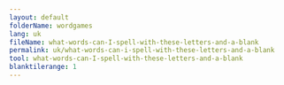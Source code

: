 ```yaml
---
layout: default
folderName: wordgames
lang: uk
fileName: what-words-can-I-spell-with-these-letters-and-a-blank
permalink: uk/what-words-can-i-spell-with-these-letters-and-a-blank
tool: what-words-can-I-spell-with-these-letters-and-a-blank
blanktilerange: 1
---     
```

